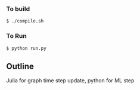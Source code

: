 ### To build
```
$ ./compile.sh
```

### To Run
```
$ python run.py
```
## Outline

Julia for graph time step update, python for ML step
